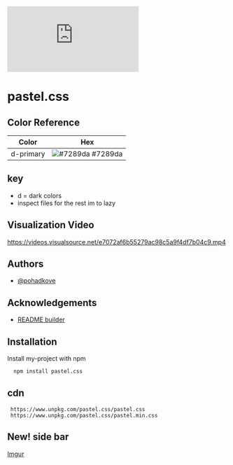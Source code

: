 
[![downloads](https://img.shields.io/npm/dy/pastel.css?style=for-the-badge)](https://www.npmjs.com/package/pastel.css)
# pastel.css





## Color Reference

| Color             | Hex                                                                |
| ----------------- | ------------------------------------------------------------------ |
| d-primary | ![#7289da](https://via.placeholder.com/10/677bc5?text=+) #7289da |


## key

- d = dark colors
- inspect files for the rest im to lazy

## Visualization Video

https://videos.visualsource.net/e7072af6b55279ac98c5a9f4df7b04c9.mp4

## Authors

- [@pohadkove](https://github.com/pohadkove)


## Acknowledgements

 - [README builder](https://readme.so/)

## Installation

Install my-project with npm

```bash
  npm install pastel.css
```
## cdn

```
 https://www.unpkg.com/pastel.css/pastel.css
 https://www.unpkg.com/pastel.css/pastel.min.css
 ```

## New! side bar
[Imgur](https://i.imgur.com/dOGBALi.png)
